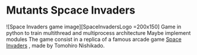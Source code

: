 # Mutants Spcace Invaders
![Space Invaders game image][SpaceInvadersLogo =200x150]
Game in python to train multithread and multiprocess architecture 
Maybe implement modules
The game consist in a replica of a famous arcade game [Space Invaders][1] , made by Tomohiro Nishikado.


[1]:http://slashdot.orghttps://pt.wikipedia.org/wiki/Space_Invaders
[SpaceInvadersLogo]: https://thumbs-prod.si-cdn.com/5EXIaf6WkalC33v9TqwQMATk13o=/800x600/filters:no_upscale()/https://public-media.si-cdn.com/filer/7f/4c/7f4c2d11-089f-4d86-8052-5cf95295be7e/file-20180531-69508-1oenzpj.png
